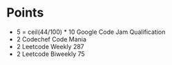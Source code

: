 # Points
* 5 = ceil(44/100) * 10 Google Code Jam Qualification
* 2 Codechef Code Mania
* 2 Leetcode Weekly 287
* 2 Leetcode Biweekly 75 
